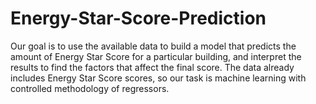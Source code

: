 # Energy-Star-Score-Prediction
Our goal is to use the available data to build a model that predicts the amount of Energy Star Score for a particular building, and interpret the results to find the factors that affect the final score.
The data already includes Energy Star Score scores, so our task is machine learning with controlled methodology of regressors.
